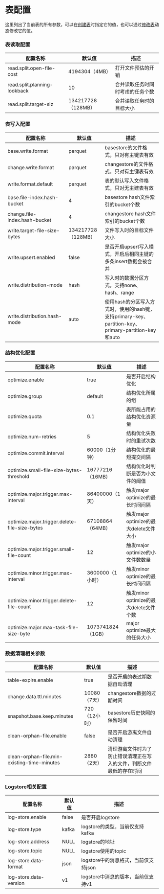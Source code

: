 # 表配置

这里列出了当前表的所有参数，可以在[创建表](table-management.md##_2)时指定它的值，也可以通过[修改表](table-properties.md##_4)动态修改它的值。

### 表读取配置

| 配置名称                            | 默认值             | 描述                                     |
| ---------------------------------- | ---------------- | ----------------------------------       |
| read.split.open-file-cost          | 4194304（4MB）    | 打开文件预估的开销                          |
| read.split.planning-lookback       | 10               | 合并读取任务时同时考虑的任务个数               |
| read.split.target-siz              | 134217728（128MB）| 合并读取任务时的目标大小                     |

### 表写入配置

| 配置名称                            | 默认值             | 描述                                     |
| ---------------------------------- | ---------------- | ----------------------------------       |
| base.write.format                  | parquet          | basestore的文件格式，只对有主键表有效        |
| change.write.format                | parquet          | changestore的文件格式，只对有主键表有效      |
| write.format.default               | parquet          | 表的默认写入文件格式，只对无主建表有效          |
| base.file-index.hash-bucket        | 4                | basestore hash文件索引的bucket个数         |
| change.file-index.hash-bucket      | 4                | changestore hash文件索引的bucket个数       |
| write.target-file-size-bytes       | 134217728（128MB）| 文件写入时的目标文件大小                     |
| write.upsert.enabled               | false            | 是否开启upsert写入模式，开启后相同主键的多条insert数据会被合并   |
| write.distribution-mode            | hash             | 写入时的数据分区方式，支持none、hash、range                  |
| write.distribution.hash-mode       | auto             | 使用hash的分区写入方式时，使用的hash键，支持primary-key、partition-key、primary-partition-key和auto  |

### 结构优化配置

| 配置名称                            | 默认值             | 描述                                     |
| ---------------------------------- | ---------------- | ----------------------------------       |
| optimize.enable                    | true             | 是否开启结构优化                  |
| optimize.group                     | default          | 结构优化所属的组                  |
| optimize.quota                     | 0.1              | 表所能占用的结构优化资源量          |
| optimize.num-retries               | 5                | 结构优化失败时的重试次数            |
| optimize.commit.interval           | 60000（1分钟）    | 结构优化的最短提交间隔              |
| optimize.small-file-size-bytes-threshold | 16777216（16MB）| 结构优化时判断是否为小文件的阈值 |
| optimize.major.trigger.max-interval      | 86400000（1天）               | 触发major optimize的最长时间间隔  |
| optimize.major.trigger.delete-file-size-bytes       | 67108864（64MB）   | 触发major optimize的最大delete文件大小 |
| optimize.major.trigger.small-file-count             | 12                | 触发major optimize的小文件数数量 |
| optimize.minor.trigger.max-interval                 | 3600000（1小时）    | 触发minor optimize的最长时间间隔 |
| optimize.minor.trigger.delete-file-count            | 12                | 触发minor optimize的最大delete文件个数 |
| optimize.major.max-task-file-size-byte              | 1073741824（1GB）  | major optimize最大的任务大小 |

### 数据清理相关参数

| 配置名称                                     | 默认值             | 描述                                     |
| ------------------------------------------- | ---------------- | ----------------------------------       |
| table-expire.enable                         | true             | 是否开启的表过期数据自动清理                  |
| change.data.ttl.minutes                     | 10080（7天）      | changestore数据的过期时间                 |
| snapshot.base.keep.minutes                  | 720（12小时）     | basestore历史快照的保留时间                |
| clean-orphan-file.enable                    | false            | 是否开启游离文件自动清理                     |
| clean-orphan-file.min-existing-time-minutes | 2880（2天）       | 清理游离文件时为了防止错误清理正在写入的文件，判断文件最低的存在时间          |

### Logstore相关配置

| 配置名称                            | 默认值             | 描述                                     |
| ---------------------------------- | ---------------- | ----------------------------------       |
| log-store.enable                   | false            | 是否开启logstore                         |
| log-store.type                     | kafka            | logstore的类型，当前仅支持kafka            |
| log-store.address                  | NULL             | logstore的地址                           |
| log-store.topic                    | NULL             | logstore使用的topic                      |
| log-store.data-format              | json             | logstore中的消息格式，当前仅支持json         |
| log-store.data-version             | v1               | logstore中消息的版本，当前仅支持v1           |



